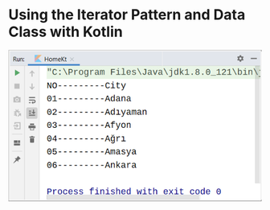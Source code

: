 # Using the Iterator Pattern and Data Class with Kotlin


![screenshot](https://github.com/MehmetAliSicak/AndroidApplicationDevelopmentWithKotlin/blob/master/DesignPattern/IteratorPatternwithDataClass/appimage/kotlin%20iterator%20pattern%20data%20class%20using.PNG?raw=true)
